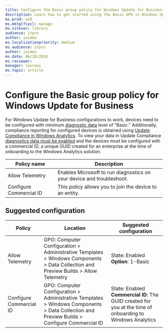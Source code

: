 ```yaml
---
title: Configure the Basic group policy for Windows Update for Business
description: Learn how to get started using the Basic GPO in Windows Update for Business.
ms.prod: w10
ms.mktglfcycl: manage
ms.sitesec: library
audience: itpro
author: jaimeo
ms.localizationpriority: medium
ms.audience: itpro
author: jaimeo
ms.date: 06/20/2018
ms.reviewer: 
manager: laurawi
ms.topic: article
---
```

# Configure the Basic group policy for Windows Update for Business

For Windows Update for Business configurations to work, devices need to be configured with minimum [diagnostic data](https://docs.microsoft.com/windows/privacy/configure-windows-diagnostic-data-in-your-organization) level of "Basic." Additionally, compliance reporting for configured devices is obtained using [Update Compliance in Windows Analytics](https://docs.microsoft.com/windows/deployment/update/update-compliance-monitor). To view your data in Update Compliance [diagnostics data must be enabled](https://docs.microsoft.com/windows/deployment/update/windows-analytics-get-started#set-diagnostic-data-levels) and the devices must be configured with a commercial ID, a unique GUID created for an enterprise at the time of onboarding to the Windows Analytics solution. 

|Policy name|Description |
|-|-|
|Allow Telemetry|Enables Microsoft to run diagnostics on your device and troubleshoot.|
|Configure Commercial ID|This policy allows you to join the device to an entity.|

## Suggested configuration

|Policy|Location|Suggested configuration|
|-|-|-|
|Allow Telemetry |GPO: Computer Configuration > Administrative Templates > Windows Components > Data Collection and Preview Builds > Allow Telemetry	|State: Enabled <br>**Option**: 1-Basic|
|Configure Commercial ID|GPO: Computer Configuration > Administrative Templates > Windows Components > Data Collection and Preview Builds > Configure Commercial ID	|State: Enabled <br>**Commercial ID**: The GUID created for you at the time of onboarding to Windows Analytics|
